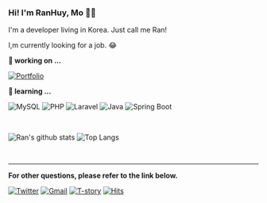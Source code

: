 ### Hi! I'm RanHuy, Mo 👋😄

I'm a developer living in Korea. Just call me Ran!

I,m currently looking for a job. :joy:

**🔭 working on ...**

[![Portfolio](https://img.shields.io/badge/-Portfolio-darkgrey?style=flat-square&logo=Starship&logoColor=white&link=http://weavingcoding.ohseon.com/)](http://weavingcoding.ohseon.com/)

**🌱 learning ...**

![MySQL](https://img.shields.io/badge/-MySQL-blue?style=flat-square&logo=MySQL&logoColor=white)
![PHP](https://img.shields.io/badge/-PHP-blueviolet?style=flat-square&logo=PHP&logoColor=white)
![Laravel](https://img.shields.io/badge/-Laravel-violet?style=flat-square&logo=Laravel&logoColor=white)
![Java](https://img.shields.io/badge/-Java-darkorange?style=flat-square&logo=Java&logoColor=white)
![Spring Boot](https://img.shields.io/badge/-SpringBoot-darkgreen?style=flat-square&logo=SpringBoot&logoColor=white)

<br>

![Ran's github stats](https://github-readme-stats.vercel.app/api?username=norangmoran&show_icons=true&theme=great-gatsby)
![Top Langs](https://github-readme-stats.vercel.app/api/top-langs/?username=norangmoran&layout=compact&theme=great-gatsby&exclude_repo=moran)

<br>

<!-- Here are some ideas to get you started:
- 🔭 I’m currently working on ...
- 🌱 I’m currently learning ...
- 👯 I’m looking to collaborate on ...
- 🤔 I’m looking for help with ...
- 💬 Ask me about ...
- 📫 How to reach me: ...
- 😄 Pronouns: ...
- ⚡ Fun fact: ...
[![Portfolio](http://img.shields.io/badge/-Portfolio-black?style=flat-square&logo=github&link=깃헙페이지링크)](깃헙페이지링크) 
-->

___
**For other questions, please refer to the link below.**

[![Twitter](https://img.shields.io/badge/-Twitter-blue?style=flat-square&logo=Twitter&logoColor=white&link=https://twitter.com/WeabDing)](https://twitter.com/WeabDing)
[![Gmail](https://img.shields.io/badge/-Gmail-d14836?style=flat-square&logo=Gmail&logoColor=white&link=mailto:ranhuy.mo@gmail.com)](mailto:ranhuy.mo@gmail.com)
[![T-story](https://img.shields.io/badge/-T--story-orange?style=flat-square&logo=TVTime&logoColor=white&link=https://weavingcoding.tistory.com/)](https://weavingcoding.tistory.com/)
[![Hits](https://hits.seeyoufarm.com/api/count/incr/badge.svg?url=https%3A%2F%2Fgithub.com%2Fgjbae1212%2Fhit-counter&count_bg=%23FFB727&title_bg=%23000000&icon=apachespark.svg&icon_color=%23E7E7E7&title=hits&edge_flat=true)](https://hits.seeyoufarm.com)
